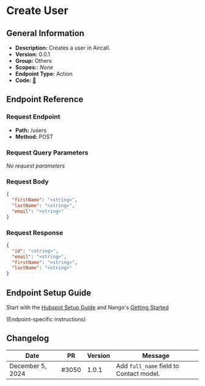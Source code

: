 # Create User

## General Information

- **Description:** Creates a user in Aircall.
- **Version:** 0.0.1
- **Group:** Others
- **Scopes:**: _None_
- **Endpoint Type:** Action
- **Code:** [🔗](https://github.com/NangoHQ/integration-templates/tree/main/integrations/aircall-basic/actions/create-user.ts)

## Endpoint Reference

### Request Endpoint

- **Path:** /users
- **Method:** POST

### Request Query Parameters

_No request parameters_

### Request Body

```json
{
  "firstName": "<string>",
  "lastName": "<string>",
  "email": "<string>"
}
```

### Request Response

```json
{
  "id": "<string>",
  "email": "<string>",
  "firstName": "<string>",
  "lastName": "<string>"
}
```

## Endpoint Setup Guide

Start with the [Hubspot Setup Guide](https://docs.nango.dev/integrations/all/hubspot#setup-guide) and Nango's [Getting Started](https://docs.nango.dev/guides/getting-started)

(Endpoint-specific instructions)

## Changelog

| Date | PR | Version | Message |
| - | - | - | - |
| December 5, 2024 | #3050 | 1.0.1 | Add `full_name` field to Contact model. |
